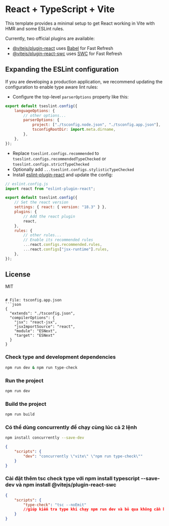# React + TypeScript + Vite

This template provides a minimal setup to get React working in Vite with HMR and some ESLint rules.

Currently, two official plugins are available:

-   [@vitejs/plugin-react](https://github.com/vitejs/vite-plugin-react/blob/main/packages/plugin-react/README.md) uses [Babel](https://babeljs.io/) for Fast Refresh
-   [@vitejs/plugin-react-swc](https://github.com/vitejs/vite-plugin-react-swc) uses [SWC](https://swc.rs/) for Fast Refresh

## Expanding the ESLint configuration

If you are developing a production application, we recommend updating the configuration to enable type aware lint rules:

-   Configure the top-level `parserOptions` property like this:

```js
export default tseslint.config({
    languageOptions: {
        // other options...
        parserOptions: {
            project: ["./tsconfig.node.json", "./tsconfig.app.json"],
            tsconfigRootDir: import.meta.dirname,
        },
    },
});
```

-   Replace `tseslint.configs.recommended` to `tseslint.configs.recommendedTypeChecked` or `tseslint.configs.strictTypeChecked`
-   Optionally add `...tseslint.configs.stylisticTypeChecked`
-   Install [eslint-plugin-react](https://github.com/jsx-eslint/eslint-plugin-react) and update the config:

```js
// eslint.config.js
import react from "eslint-plugin-react";

export default tseslint.config({
    // Set the react version
    settings: { react: { version: "18.3" } },
    plugins: {
        // Add the react plugin
        react,
    },
    rules: {
        // other rules...
        // Enable its recommended rules
        ...react.configs.recommended.rules,
        ...react.configs["jsx-runtime"].rules,
    },
});
```

## License

MIT

````

# File: tsconfig.app.json
```json
{
  "extends": "./tsconfig.json",
  "compilerOptions": {
    "jsx": "react-jsx",
    "jsxImportSource": "react",
    "module": "ESNext",
    "target": "ESNext"
  }
}
````

### Check type and development dependencies

```bash
npm run dev & npm run type-check
```

### Run the project

```bash
npm run dev
```

### Build the project

```bash
npm run build
```

### Có thể dùng concurrently để chạy cùng lúc cả 2 lệnh

```bash
npm install concurrently --save-dev
```

```json
{
    "scripts": {
        "dev": "concurrently \"vite\" \"npm run type-check\""
    }
}
```

### Cài đặt thêm tsc check type với npm install typescript --save-dev và npm install @vitejs/plugin-react-swc

```json
{
    "scripts": {
        "type-check": "tsc --noEmit"
        //giúp kiểm tra type khi chạy npm run dev và bỏ qua không cần biên dịch sang js
    }
}
```
